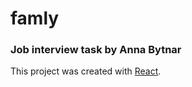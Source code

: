 # famly
### Job interview task by Anna Bytnar
This project was created with [React](https://github.com/facebook/create-react-app).
